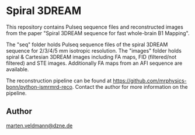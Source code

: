 # Spiral 3DREAM

This repository contains Pulseq sequence files and reconstructed images from the paper "Spiral 3DREAM sequence for fast whole-brain B1 Mapping".

The "seq" folder holds Pulseq sequence files of the spiral 3DREAM sequence for 2/3/4/5 mm isotropic resolution.
The "images" folder holds spiral & Cartesian 3DREAM images including FA maps, FID (filtered/not filtered) and STE images. Additionally FA maps from an AFI sequence are available.

The reconstruction pipeline can be found at https://github.com/mrphysics-bonn/python-ismrmrd-reco. Contact the author for more information on the pipeline.

## Author

marten.veldmann@dzne.de
